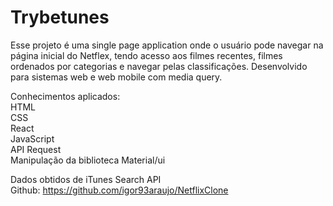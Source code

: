 # Trybetunes
Esse projeto é uma single page application onde o usuário pode navegar na página inicial do Netflex, tendo acesso aos filmes recentes, filmes ordenados por categorias e navegar pelas classificações. Desenvolvido para sistemas web e web mobile com media query.

Conhecimentos aplicados:<br/>
HTML<br/>
CSS<br/>
React<br/>
JavaScript<br/>
API Request<br/>
Manipulação da biblioteca Material/ui<br/>

Dados obtidos de iTunes Search API<br/>
Github: https://github.com/igor93araujo/NetflixClone
